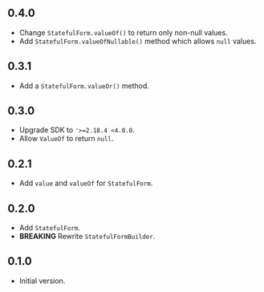 ## 0.4.0

- Change `StatefulForm.valueOf()` to return only non-null values.
- Add `StatefulForm.valueOfNullable()` method which allows `null` values.

## 0.3.1

- Add a `StatefulForm.valueOr()` method.

## 0.3.0

- Upgrade SDK to `'>=2.18.4 <4.0.0`.
- Allow `ValueOf` to return `null`.

## 0.2.1

- Add `value` and `valueOf` for `StatefulForm`.

## 0.2.0

- Add `StatefulForm`.
- **BREAKING** Rewrite `StatefulFormBuilder`.

## 0.1.0

- Initial version.
